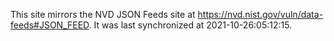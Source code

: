 This site mirrors the NVD JSON Feeds site at https://nvd.nist.gov/vuln/data-feeds#JSON_FEED. It was last synchronized at 2021-10-26:05:12:15.